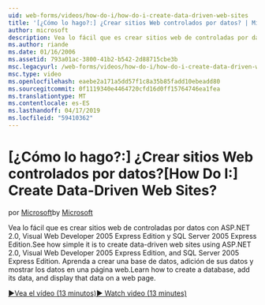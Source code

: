 ```yaml
---
uid: web-forms/videos/how-do-i/how-do-i-create-data-driven-web-sites
title: '[¿Cómo lo hago?:] ¿Crear sitios Web controlados por datos? | Microsoft Docs'
author: microsoft
description: Vea lo fácil que es crear sitios web de controladas por datos con ASP.NET 2.0, Visual Web Developer 2005 Express Edition y SQL Server 2005 Express Edition. Obtenga información sobre...
ms.author: riande
ms.date: 01/16/2006
ms.assetid: 793a01ac-3800-41b2-b542-2d88715cbe3b
msc.legacyurl: /web-forms/videos/how-do-i/how-do-i-create-data-driven-web-sites
msc.type: video
ms.openlocfilehash: eaebe2a171a5dd57f1c8a35b85fadd10ebeadd80
ms.sourcegitcommit: 0f1119340e4464720cfd16d0ff15764746ea1fea
ms.translationtype: MT
ms.contentlocale: es-ES
ms.lasthandoff: 04/17/2019
ms.locfileid: "59410362"
---
```

# <a name="how-do-i-create-data-driven-web-sites"></a><span data-ttu-id="a545c-105">[¿Cómo lo hago?:] ¿Crear sitios Web controlados por datos?</span><span class="sxs-lookup"><span data-stu-id="a545c-105">[How Do I:] Create Data-Driven Web Sites?</span></span>

<span data-ttu-id="a545c-106">por [Microsoft](https://github.com/microsoft)</span><span class="sxs-lookup"><span data-stu-id="a545c-106">by [Microsoft](https://github.com/microsoft)</span></span>

<span data-ttu-id="a545c-107">Vea lo fácil que es crear sitios web de controladas por datos con ASP.NET 2.0, Visual Web Developer 2005 Express Edition y SQL Server 2005 Express Edition.</span><span class="sxs-lookup"><span data-stu-id="a545c-107">See how simple it is to create data-driven web sites using ASP.NET 2.0, Visual Web Developer 2005 Express Edition, and SQL Server 2005 Express Edition.</span></span> <span data-ttu-id="a545c-108">Aprenda a crear una base de datos, adición de sus datos y mostrar los datos en una página web.</span><span class="sxs-lookup"><span data-stu-id="a545c-108">Learn how to create a database, add its data, and display that data on a web page.</span></span>

[<span data-ttu-id="a545c-109">&#9654;Vea el vídeo (13 minutos)</span><span class="sxs-lookup"><span data-stu-id="a545c-109">&#9654; Watch video (13 minutes)</span></span>](https://channel9.msdn.com/Blogs/ASP-NET-Site-Videos/how-do-i-create-data-driven-web-sites)
